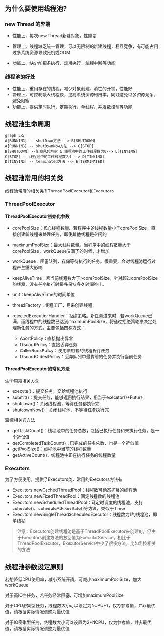 ## 为什么要使用线程池?

### new Thread 的弊端

- 性能上，每次new Thread新建对象，性能差

- 管理上，线程缺乏统一管理，可以无限制的新建线程，相互竞争，有可能占用过多系统资源导致死机或OOM

- 功能上，缺少如更多执行，定期执行，线程中断等功能

### 线程池的好处

- 性能上，重用存在的线程，减少对象创建、消亡的开销，性能好
- 管理上，可控制最大线程数，提高系统资源利用率，同时避免过多资源竞争，避免阻塞
- 功能上，提供定时执行，定期执行，单线程，并发数控制等功能



## 线程池生命周期

```mermaid
graph LR;
A[RUNNING] -- shutDown方法 --> B[SHUTDOWN]
A[RUNNING] -- shutDownNow方法 --> C[STOP]
B[SHUTDOWN] --阻塞队列为空 & 线程池中的工作线程数为0--> D[TINYING]
C[STOP] -- 线程池中的工作线程数为0 --> D[TINYING]
D[TINYING] -- terminated方法 --> E[TERMINATED]
```



## 线程池常用的相关类

线程池常用的相关类有ThreadPoolExecutor和Executors

### ThreadPoolExecutor

#### ThreadPoolExecutor初始化参数

- corePoolSize：核心线程数量。若程序中的线程数量小于corePoolSize，直接创建新线程来处理任务，即使其他线程是空闲的
- maximumPoolSize：最大线程数量。当程序中的线程数量大于corePoolSize，workQueue又满了的时候，才增加
- workQueue：阻塞队列，存储等待执行的任务。很重要，会对线程池运行过程产生重大影响



- keepAliveTime：若当前线程数大于>corePoolSize，针对超过corePoolSize的线程，没有任务执行时最多保持多久时间终止。
- unit：keepAliveTime的时间单位
- threadFactory：线程工厂，用来创建线程
- rejectedExecutionHandler：拒绝策略。新任务进来时，若workQueue已满，而线程中的线程数已达到maximumPoolSize，将通过拒绝策略来决定处理新任务的方式，主要包括四种方式：
  - AbortPolicy：直接抛出异常
  - DiscardPolicy：直接丢弃任务
  - CallerRunsPolicy：使用调用者的线程执行任务
  - DiscardOldestPolicy：丢弃队列中最靠前的任务并执行当前任务

#### ThreadPoolExecutor的常见方法

生命周期相关方法

- execute()：提交任务，交给线程池执行
- submit()：提交任务，能够返回执行结果，相当于executor()+Future
- shutdown()：关闭线程池，等待任务都执行完
- shutdownNow()：关闭线程池，不等待任务执行完

监控相关的方法

- getTaskCount()：线程池中的任务总数，包括已执行任务和未执行任务，是一个近似值
- getCompletedTaskCount()：已完成的任务总数，也是一个近似值
- getPoolSize()：线程池中当前的线程数量
- getActiveCount()：线程池中正在执行任务的线程数量

### Executors

为了方便使用，提供了Executors类，常用的Executors方法有

- Executors.newCachedThreadPool：线程数可动态扩展的线程池
- Executors.newFixedThreadPool：固定线程数的线程池
- Executors.newScheduledThreadPool：可定时调度的线程池，支持schedule()、scheduleAtFixedRate()等方法，类似于Timer
- Executors.newSingleThreadScheduledExecutor：线程数为1的线程池，即单线程

> 注意：Executors创建线程池是基于ThreadPoolExecutor来创建的，但由于Executors创建方法的放回值为ExecutorService，相比于ThreadPoolExecutor，ExecutorService中少了很多方法。比如监控相关的方法



## 线程池参数设定原则

若想降低CPU使用率，减小系统开销，可减小maximumPoolSize，加大workQueue

对于高IO性任务，若任务经常阻塞，可增加maximumPoolSize

对于CPU密集型任务，线程数大小可以设定为NCPU+1，仅为参考值，并非最优值，请根据实际情况调整为最优值

对于IO密集型任务，线程数大小可以设置为2*NCPU，仅为参考值，并非最优值，请根据实际情况调整为最优值

